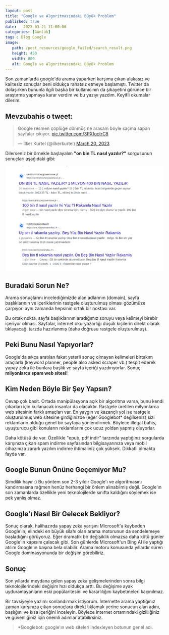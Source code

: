 ```yaml
---
layout: post
title: "Google ve Algoritmasındaki Büyük Problem"
published: true
date:	2023-03-21 11:00:00
categories: [Günlük]
tags : Blog Google
image:
   path: /post_resources/google_failed/search_result.png
   height: 450
   width: 800
   alt: Google ve Algoritmasındaki Büyük Problem
---
```


Son zamanlarda google'da arama yaparken karşıma çıkan alakasız ve kalitesiz sonuçlar beni oldukça rahatsız etmeye başlamıştı. Twitter'da dolaşırken bununla ilgili başka bir kullanıcının da şikayetini görünce bir araştırma yapmaya karar verdim ve bu yazıyı yazdım. Keyifli okumalar dilerim.


## Mevzubahis o tweet:

<blockquote class="twitter-tweet"><p lang="tr" dir="ltr">Google resmen çöplüğe dönmüş ne arasam böyle saçma sapan sayfalar çıkıyor. <a href="https://t.co/3PXfoctrC8">pic.twitter.com/3PXfoctrC8</a></p>&mdash; İlker Kurtel (@ilkerkurtel) <a href="https://twitter.com/ilkerkurtel/status/1637804971558141953?ref_src=twsrc%5Etfw">March 20, 2023</a></blockquote> 

Dilerseniz bir örnekle başlayalım **"on bin TL nasıl yazılır?"** sorgusunun sonuçları aşağıdaki gibi:

![Google kötü arama sonuçları](/post_resources/google_failed/search_result.png)


## Buradaki Sorun Ne?

Arama sonuçlarını incelediğimizde alan adlarının (domain), sayfa başlıklarının ve içeriklerinin rastgele oluşturulmuş olması gözümüze çarpıyor. aynı zamanda hepsinin ortak bir noktası var.

Bu ortak nokta, sayfa başlıklarının aradığımız soruyu veya kelimeyi birebir içeriyor olması. Sayfalar, internet okuryazarlığı düşük kişilerin direkt olarak tıklayacağı tarzda hazırlanmış (daha doğrusu rastgele oluşturulmuş).

## Peki Bunu Nasıl Yapıyorlar?

Google'da sıkça aratılan fakat yeterli sonuç olmayan kelimeleri birtakım araçlarla (keyword planner, people also asked scraper vb.) tespit ederek yapay zeka ile bunlara başlık ve sayfa içeriği yazdırıyorlar. Sonuç: **milyonlarca spam web sitesi!**

## Kim Neden Böyle Bir Şey Yapsın?

Cevap çok basit. Ortada manipülasyona açık bir algoritma varsa, bunu kendi çıkarları için kullanacak insanlar da olacaktır. Rastgele üretilen milyonlarca web sitesinin farklı amaçları var. En yaygın ve kazançlı yol ise rastgele oluşturulmuş web sitesine girdiğinizde (eğer Googlebot* değilseniz) sizi reklamların olduğu genel bir sayfaya yönlendirmek. Böylece illegal bahis, uyuşturucu gibi konuların reklamlarını çok ucuz yoldan yapmış oluyorlar.

Daha kötüsü de var. Özellikle "epub, pdf indir" tarzında yaptığınız sorgularda karşınıza çıkan spam indirme sayfasından bilgisayarınıza veya mobil cihazınıza zararlı yazılım indirme ihtimaliniz çok yüksek. Dikkatli olmakta fayda var.

## Google Bunun Önüne Geçemiyor Mu?

Şimdilik hayır :) Bu yöntem son 2-3 yıldır Google'ı ve algoritmasını kandırmasına rağmen henüz herhangi bir önlem alınabilmiş değil. Google'ın son zamanlarda özellikle yeni teknolojilerde sınıfta kaldığını söylemek ise pek yanlış olmaz.

## Google'ı Nasıl Bir Gelecek Bekliyor?

Sonuç olarak, halihazırda yapay zeka yarışını Microsoft'a kaybeden Google'ın; elindeki en büyük silahı olan arama motorunun da sendelemeye başladığını görüyoruz. Eğer dramatik bir değişiklik olmazsa daha kötü günler Google'ın kapısını çalacak gibi. Son günlerde Microsoft'un Bing AI ile yaptığı atılım Google'ın başına bela olabilir. Arama motoru konusunda yıllardır süren Google dominasyonunda bir değişim görebiliriz.

## Sonuç

Son yıllarda meydana gelen yapay zeka gelişmelerinden sonra bilgi teknolojilerindeki değişim hızı oldukça arttı. Bu değişime ayak uyduramayanların eski popülaritesini ve kararlılığını kaybetmeleri kaçınılmaz.

Bir tavsiyeyle yazımı sonlandırmak istiyorum. İnternette arama yaptığınız zaman karşınıza çıkan sonuçlara direkt tıklamak yerine sonucun alan adını, başlığını ve kısa içeriğini inceleyin. Böylece internet ortamındaki gizliliğiniz ve güvenliğiniz için önemli adımlar atabilirsiniz.

> *Googlebot: google'ın web siteleri indexleyen botunun genel adı.

